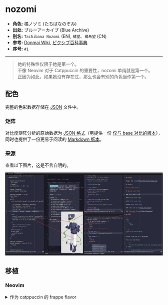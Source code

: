 # nozomi

- **角色:** 橘ノゾミ (たちばなのぞみ)
- **出处:** ブルーアーカイブ (Blue Archive)
- **别名:** `Tachibana Nozomi` (EN), `橘望`、`橘希望` (CN)
- **参考:** [Donmai Wiki](<https://donmai.moe/wiki_pages/nozomi_(blue_archive)>), [ピクシブ百科事典](https://dic.pixiv.net/a/%E6%A9%98%E3%83%8E%E3%82%BE%E3%83%9F)
- **序号:** `#1`

---

> 她的特殊性仅限于她是第一个。\
> 不像 Neovim 对于 Catppuccin 的重要性，nozomi 单纯就是第一个。\
> 正因为如此，如果她没有存在过，那么也会有别的角色当作第一个。

## 配色

完整的色彩数据存储在 [JSON](nozomi.json) 文件中。

### 矩阵

对比度矩阵分析的原始数据为 [JSON 格式](contrast.json)（另提供一份 [仅与 base 对比的版本](base-contrast.json)），同时也提供了一份更易于阅读的 [Markdown 版本](contrast.md)。

### 来源

查看以下图片，这是不言自明的。

![nozomi-sample](./assets/sample.png)

## 移植

### Neovim

<details>
  <summary>作为 catppuccin 的 frappe flavor</summary>

```lua
frappe = {
  -- nozomi

    rosewater = "#F5E0DC",
    flamingo = "#F2CDCD",
    pink = "#F5C2E7",
    mauve = "#CBA6F7",
    red = "#F38BA8",
    maroon = "#EBA0AC",
    peach = "#FAB387",
    yellow = "#F9E2AF",
    green = "#A6E3A1",
    teal = "#94E2D5",
    sky = "#89DCEB",
    sapphire = "#74C7EC",
    blue = "#89B4FA",
    lavender = "#B4BEFE",

    text = "#F4F9E3",
    subtext0 = "#CCD2BD",
    subtext1 = "#E0E6D0",

    base = "#292A3C",
    mantle = "#303143",
    crust = "#38394C",
    surface0 = "#47495C",
    surface1 = "#58596D",
    surface2 = "#686A7F",
    overlay0 = "#7A7B91",
    overlay1 = "#8C8DA3",
    overlay2 = "#9EA0B6",
},
```

</details>
